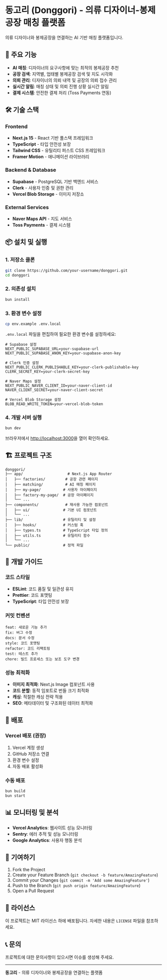 # 동고리 (Donggori) - 의류 디자이너-봉제공장 매칭 플랫폼

의류 디자이너와 봉제공장을 연결하는 AI 기반 매칭 플랫폼입니다.

## 🚀 주요 기능

- **AI 매칭**: 디자이너의 요구사항에 맞는 최적의 봉제공장 추천
- **공장 검색**: 지역별, 업태별 봉제공장 검색 및 지도 시각화
- **의뢰 관리**: 디자이너의 의뢰 내역 및 공장의 의뢰 접수 관리
- **실시간 알림**: 매칭 상태 및 의뢰 진행 상황 실시간 알림
- **결제 시스템**: 안전한 결제 처리 (Toss Payments 연동)

## 🛠️ 기술 스택

### Frontend
- **Next.js 15** - React 기반 풀스택 프레임워크
- **TypeScript** - 타입 안전성 보장
- **Tailwind CSS** - 유틸리티 퍼스트 CSS 프레임워크
- **Framer Motion** - 애니메이션 라이브러리

### Backend & Database
- **Supabase** - PostgreSQL 기반 백엔드 서비스
- **Clerk** - 사용자 인증 및 권한 관리
- **Vercel Blob Storage** - 이미지 저장소

### External Services
- **Naver Maps API** - 지도 서비스
- **Toss Payments** - 결제 시스템

## 📦 설치 및 실행

### 1. 저장소 클론
```bash
git clone https://github.com/your-username/donggori.git
cd donggori
```

### 2. 의존성 설치
```bash
bun install
```

### 3. 환경 변수 설정
```bash
cp env.example .env.local
```

`.env.local` 파일을 편집하여 필요한 환경 변수를 설정하세요:

```env
# Supabase 설정
NEXT_PUBLIC_SUPABASE_URL=your-supabase-url
NEXT_PUBLIC_SUPABASE_ANON_KEY=your-supabase-anon-key

# Clerk 인증 설정
NEXT_PUBLIC_CLERK_PUBLISHABLE_KEY=your-clerk-publishable-key
CLERK_SECRET_KEY=your-clerk-secret-key

# Naver Maps 설정
NEXT_PUBLIC_NAVER_CLIENT_ID=your-naver-client-id
NAVER_CLIENT_SECRET=your-naver-client-secret

# Vercel Blob Storage 설정
BLOB_READ_WRITE_TOKEN=your-vercel-blob-token
```

### 4. 개발 서버 실행
```bash
bun dev
```

브라우저에서 [http://localhost:3000](http://localhost:3000)을 열어 확인하세요.

## 🏗️ 프로젝트 구조

```
donggori/
├── app/                    # Next.js App Router
│   ├── factories/         # 공장 관련 페이지
│   ├── matching/          # AI 매칭 페이지
│   ├── my-page/          # 사용자 마이페이지
│   ├── factory-my-page/  # 공장 마이페이지
│   └── ...
├── components/            # 재사용 가능한 컴포넌트
│   ├── ui/               # 기본 UI 컴포넌트
│   └── ...
├── lib/                  # 유틸리티 및 설정
│   ├── hooks/            # 커스텀 훅
│   ├── types.ts          # TypeScript 타입 정의
│   ├── utils.ts          # 유틸리티 함수
│   └── ...
└── public/               # 정적 파일
```

## 🔧 개발 가이드

### 코드 스타일
- **ESLint**: 코드 품질 및 일관성 유지
- **Prettier**: 코드 포맷팅
- **TypeScript**: 타입 안전성 보장

### 커밋 컨벤션
```
feat: 새로운 기능 추가
fix: 버그 수정
docs: 문서 수정
style: 코드 포맷팅
refactor: 코드 리팩토링
test: 테스트 추가
chore: 빌드 프로세스 또는 보조 도구 변경
```

### 성능 최적화
- **이미지 최적화**: Next.js Image 컴포넌트 사용
- **코드 분할**: 동적 임포트로 번들 크기 최적화
- **캐싱**: 적절한 캐싱 전략 적용
- **SEO**: 메타데이터 및 구조화된 데이터 최적화

## 🚀 배포

### Vercel 배포 (권장)
1. Vercel 계정 생성
2. GitHub 저장소 연결
3. 환경 변수 설정
4. 자동 배포 활성화

### 수동 배포
```bash
bun build
bun start
```

## 📊 모니터링 및 분석

- **Vercel Analytics**: 웹사이트 성능 모니터링
- **Sentry**: 에러 추적 및 성능 모니터링
- **Google Analytics**: 사용자 행동 분석

## 🤝 기여하기

1. Fork the Project
2. Create your Feature Branch (`git checkout -b feature/AmazingFeature`)
3. Commit your Changes (`git commit -m 'Add some AmazingFeature'`)
4. Push to the Branch (`git push origin feature/AmazingFeature`)
5. Open a Pull Request

## 📄 라이선스

이 프로젝트는 MIT 라이선스 하에 배포됩니다. 자세한 내용은 `LICENSE` 파일을 참조하세요.

## 📞 문의

프로젝트에 대한 문의사항이 있으시면 이슈를 생성해 주세요.

---

**동고리** - 의류 디자이너와 봉제공장을 연결하는 플랫폼